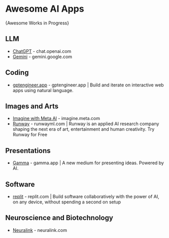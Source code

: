 # Awesome AI Apps
{Awesome Works in Progress}

## LLM
* [ChatGPT](https://chat.openai.com/) - chat.openai.com
* [Gemini](https://gemini.google.com/) - gemini.google.com

## Coding
* [gptengineer.app](https://gptengineer.app/) - gptengineer.app | Build and iterate on interactive web apps using natural language.

## Images and Arts
* [Imagine with Meta AI](https://imagine.meta.com) - imagine.meta.com
* [Runway](https://runwayml.com) - runwayml.com | Runway is an applied AI research company shaping the next era of art, entertainment and human creativity.
Try Runway for Free
  
## Presentations
* [Gamma](https://gamma.app/) - gamma.app | A new medium for presenting ideas. Powered by AI.

## Software
* [replit](https://replit.com/) - replit.com | Build software collaboratively with the power of AI, on any device, without spending a second on setup

## Neuroscience and Biotechnology
* [Neuralink](https://neuralink.com) - neuralink.com
